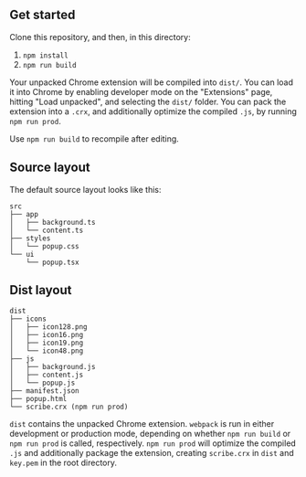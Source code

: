 ## Get started

Clone this repository, and then, in this directory:

1. `npm install`
2. `npm run build`

Your unpacked Chrome extension will be compiled into `dist/`. You can load it into Chrome by enabling developer mode on the "Extensions" page, hitting "Load unpacked", and selecting the `dist/` folder. You can pack the extension into a `.crx`, and additionally optimize the compiled `.js`, by running `npm run prod`.

Use `npm run build` to recompile after editing.

## Source layout

The default source layout looks like this:

```
src
├── app
│   ├── background.ts
│   └── content.ts
├── styles
│   └── popup.css
└── ui
    └── popup.tsx
```

## Dist layout

```
dist
├── icons
│   ├── icon128.png
│   ├── icon16.png
│   ├── icon19.png
│   └── icon48.png
├── js
│   ├── background.js
│   ├── content.js
│   └── popup.js
├── manifest.json
├── popup.html
└── scribe.crx (npm run prod)
```

`dist` contains the unpacked Chrome extension. `webpack` is run in either development or production mode, depending on whether `npm run build` or `npm run prod` is called, respectively. `npm run prod` will optimize the compiled `.js` and additionally package the extension, creating `scribe.crx` in `dist` and `key.pem` in the root directory.